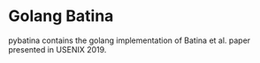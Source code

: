 # Golang Batina
pybatina contains the golang implementation of Batina et al. paper presented in USENIX 2019.

 